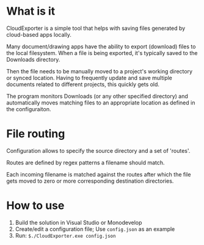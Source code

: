 # What is it

CloudExporter is a simple tool that helps with saving files generated by cloud-based apps locally.

Many document/drawing apps have the ability to export (download) files to the local filesystem.
When a file is being exported, it's typically saved to the Downloads directory.

Then the file needs to be manually moved to a project's working directory or synced location.
Having to frequently update and save multiple documents related to different projects, this quickly gets old.

The program monitors Downloads (or any other specified directory) and automatically moves matching files to an appropriate location as defined in the configuraiton.

# File routing 

Configuration allows to specify the source directory and a set of 'routes'.

Routes are defined by regex patterns a filename should match.

Each incoming filename is matched against the routes after which the file gets moved to zero or more corresponding destination directories.

# How to use

1. Build the solution in Visual Studio or Monodevelop
2. Create/edit a configuration file; Use `config.json` as an example
3. Run:  `$./CloudExporter.exe config.json`


